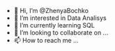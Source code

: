 - 👋 Hi, I’m @ZhenyaBochko
- 👀 I’m interested in Data Analisys
- 🌱 I’m currently learning SQL
- 💞️ I’m looking to collaborate on ...
- 📫 How to reach me ...

<!---
ZhenyaBochko/ZhenyaBochko is a ✨ special ✨ repository because its `README.md` (this file) appears on your GitHub profile.
You can click the Preview link to take a look at your changes.
--->
